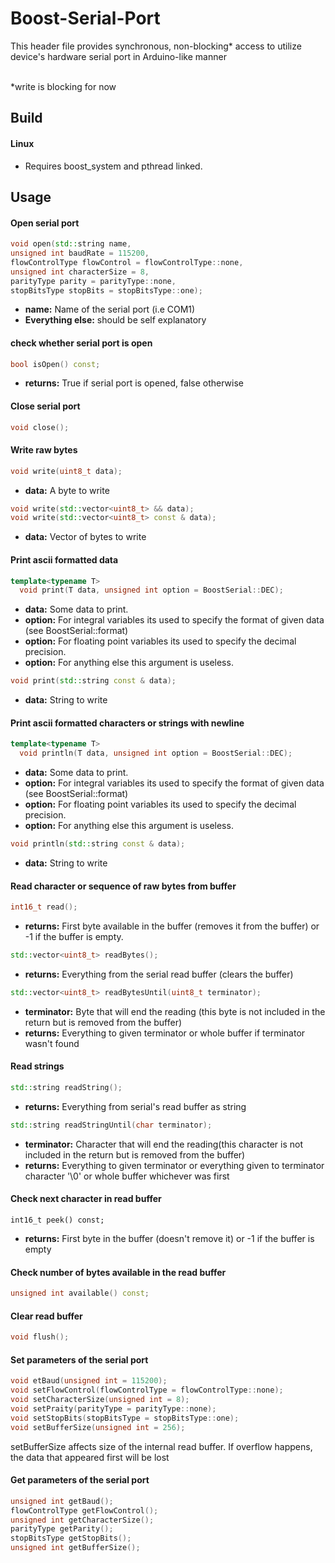 # Boost-Serial-Port

This header file provides synchronous, non-blocking* access to utilize device's hardware serial port in Arduino-like manner<br /><br />

*write is blocking for now

## Build
#### Linux
+ Requires boost_system and pthread linked.

## Usage

#### Open serial port
```cpp
void open(std::string name,
unsigned int baudRate = 115200,
flowControlType flowControl = flowControlType::none,
unsigned int characterSize = 8,
parityType parity = parityType::none,
stopBitsType stopBits = stopBitsType::one);
```
+ **name:** Name of the serial port (i.e COM1)
+ **Everything else:** should be self explanatory 

#### check whether serial port is open
```cpp
bool isOpen() const;
```
+ **returns:** True if serial port is opened, false otherwise<br />

#### Close serial port
```cpp
void close();
```

#### Write raw bytes
```cpp
void write(uint8_t data);
```
+ **data:** A byte to write<br />
```cpp
void write(std::vector<uint8_t> && data);
void write(std::vector<uint8_t> const & data);
```
+ **data:** Vector of bytes to write<br />

#### Print ascii formatted data
```cpp
template<typename T>
  void print(T data, unsigned int option = BoostSerial::DEC);
```
+ **data:** Some data to print. 
+ **option:** For integral variables its used to specify the format of given data (see BoostSerial::format)
+ **option:** For floating point variables its used to specify the decimal precision.
+ **option:** For anything else this argument is useless.<br />

```cpp
void print(std::string const & data);
 ```
 + **data:** String to write<br />
 
#### Print ascii formatted characters or strings with newline
```cpp
template<typename T>
  void println(T data, unsigned int option = BoostSerial::DEC);
```
+ **data:** Some data to print. 
+ **option:** For integral variables its used to specify the format of given data (see BoostSerial::format)
+ **option:** For floating point variables its used to specify the decimal precision.
+ **option:** For anything else this argument is useless.<br />

```cpp
void println(std::string const & data);
```
 + **data:** String to write<br />

#### Read character or sequence of raw bytes from buffer
```cpp
int16_t read();
```
+ **returns:** First byte available in the buffer (removes it from the buffer) or -1 if the buffer is empty.<br />

```cpp
std::vector<uint8_t> readBytes();
```
+ **returns:** Everything from the serial read buffer (clears the buffer)<br />

```cpp
std::vector<uint8_t> readBytesUntil(uint8_t terminator);
```
+ **terminator:** Byte that will end the reading (this byte is not included in the return but is removed from the buffer)
+ **returns:** Everything to given terminator or whole buffer if terminator wasn't found<br />

#### Read strings
```cpp
std::string readString();
```
+ **returns:** Everything from serial's read buffer as string

```cpp
std::string readStringUntil(char terminator);
```
+ **terminator:** Character that will end the reading(this character is not included in the return but is removed from the buffer)
+ **returns:** Everything to given terminator or everything given to terminator character '\0' or whole buffer whichever was first<br />

#### Check next character in read buffer
```
int16_t peek() const;
```
+ **returns:** First byte in the buffer (doesn't remove it) or -1 if the buffer is empty

#### Check number of bytes available in the read buffer
```cpp
unsigned int available() const;
```

#### Clear read buffer
```cpp
void flush();
```

#### Set parameters of the serial port
```cpp
void etBaud(unsigned int = 115200);
void setFlowControl(flowControlType = flowControlType::none);
void setCharacterSize(unsigned int = 8);
void setPraity(parityType = parityType::none);
void setStopBits(stopBitsType = stopBitsType::one);
void setBufferSize(unsigned int = 256);
```
setBufferSize affects size of the internal read buffer. If overflow happens, the data that appeared first will be lost<br />

#### Get parameters of the serial port
```cpp
unsigned int getBaud();
flowControlType getFlowControl();
unsigned int getCharacterSize();
parityType getParity();
stopBitsType getStopBits();
unsigned int getBufferSize();
```
